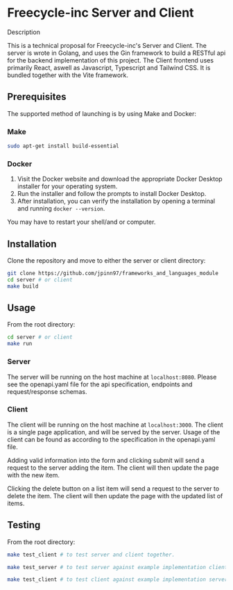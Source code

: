 # Freecycle-inc Server and Client

Description

This is a technical proposal for Freecycle-inc's Server and Client. The server is wrote in Golang, and uses the Gin framework to build a RESTful api for the backend implementation of this project. The Client frontend uses primarily React, aswell as Javascript, Typescript and Tailwind CSS. It is bundled together with the Vite framework.

## Prerequisites

The supported method of launching is by using Make and Docker:

### Make

```bash
sudo apt-get install build-essential
```

### Docker

1. Visit the Docker website and download the appropriate Docker Desktop installer for your operating system.
2. Run the installer and follow the prompts to install Docker Desktop.
3. After installation, you can verify the installation by opening a terminal and running `docker --version`.

You may have to restart your shell/and or computer.

## Installation

Clone the repository and move to either the server or client directory:

```bash
git clone https://github.com/jpinn97/frameworks_and_languages_module
cd server # or client
make build
```

## Usage

From the root directory:

```bash
cd server # or client
make run
```

### Server

The server will be running on the host machine at `localhost:8080`. Please see the openapi.yaml file for the api specification, endpoints and request/response schemas.

### Client

The client will be running on the host machine at `localhost:3000`. The client is a single page application, and will be served by the server. Usage of the client can be found as according to the specification in the openapi.yaml file.

Adding valid information into the form and clicking submit will send a request to the server adding the item. The client will then update the page with the new item.

Clicking the delete button on a list item will send a request to the server to delete the item. The client will then update the page with the updated list of items.

## Testing

From the root directory:

```bash
make test_client # to test server and client together.

make test_server # to test server against example implementation client.

make test_client # to test client against example implementation server.
```
